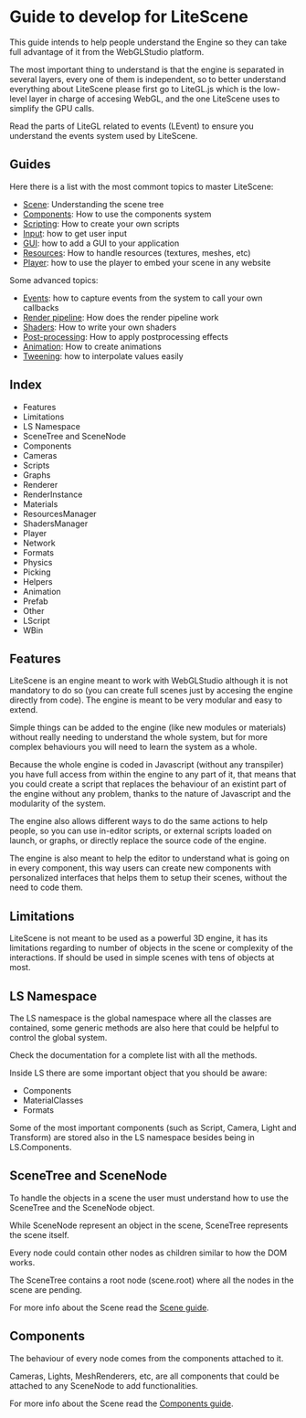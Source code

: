 # Guide to develop for LiteScene #
This guide intends to help people understand the Engine so they can take full advantage of it from the WebGLStudio platform.

The most important thing to understand is that the engine is separated in several layers, every one of them is independent, so to better understand everything about LiteScene please first go to LiteGL.js which is the low-level layer in charge of accesing WebGL, and the one LiteScene uses to simplify the GPU calls.

Read the parts of LiteGL related to events (LEvent) to ensure you understand the events system used by LiteScene.

## Guides ##

Here there is a list with the most commont topics to master LiteScene:

- [Scene](scene.md): Understanding the scene tree
- [Components](components.md): How to use the components system
- [Scripting](scripting.md): How to create your own scripts
- [Input](input.md): how to get user input
- [GUI](gui.md): how to add a GUI to your application
- [Resources](resources.md): How to handle resources (textures, meshes, etc)
- [Player](player.md): how to use the player to embed your scene in any website

Some advanced topics:

- [Events](events.md): how to capture events from the system to call your own callbacks
- [Render pipeline](render_pipeline.md): How does the render pipeline work
- [Shaders](shaders.md): How to write your own shaders
- [Post-processing](post-processing.md): How to apply postprocessing effects
- [Animation](animation.md): How to create animations
- [Tweening](tweening.md): how to interpolate values easily


## Index ##
* Features
* Limitations
* LS Namespace
* SceneTree and SceneNode
* Components
 * Cameras
 * Scripts
 * Graphs
* Renderer
 * RenderInstance
 * Materials
* ResourcesManager
* ShadersManager
* Player
* Network
* Formats
* Physics
* Picking
* Helpers
 * Animation
 * Prefab
* Other
 * LScript
 * WBin
 
## Features ##
LiteScene is an engine meant to work with WebGLStudio although it is not mandatory to do so (you can create full scenes just by accesing the engine directly from code).
The engine is meant to be very modular and easy to extend.

Simple things can be added to the engine (like new modules or materials) without really needing to understand the whole system, but for more complex behaviours you will need to learn the system as a whole.

Because the whole engine is coded in Javascript (without any transpiler) you have full access from within the engine to any part of it, that means that you could create a script that replaces the behaviour of an existint part of the engine without any problem, thanks to the nature of Javascript and the modularity of the system.

The engine also allows different ways to do the same actions to help people, so you can use in-editor scripts, or external scripts loaded on launch, or graphs, or directly replace the source code of the engine.

The engine is also meant to help the editor to understand what is going on in every component, this way users can create new components with personalized interfaces that helps them to setup their scenes, without the need to code them.

## Limitations ##

LiteScene is not meant to be used as a powerful 3D engine, it has its limitations regarding to number of objects in the scene or complexity of the interactions. If should be used in simple scenes with tens of objects at most.

## LS Namespace ##

The LS namespace is the global namespace where all the classes are contained, some generic methods are also here that could be helpful to control the global system.

Check the documentation for a complete list with all the methods.

Inside LS there are some important object that you should be aware:
- Components
- MaterialClasses
- Formats

Some of the most important components (such as Script, Camera, Light and Transform) are stored also in the LS namespace besides being in LS.Components.


## SceneTree and SceneNode

To handle the objects in a scene the user must understand how to use the SceneTree and the SceneNode object.

While SceneNode represent an object in the scene, SceneTree represents the scene itself.

Every node could contain other nodes as children similar to how the DOM works.

The SceneTree contains a root node (scene.root) where all the nodes in the scene are pending.

For more info about the Scene read the [Scene guide](scene.md).

## Components ##

The behaviour of every node comes from the components attached to it.

Cameras, Lights, MeshRenderers, etc, are all components that could be attached to any SceneNode to add functionalities.

For more info about the Scene read the [Components guide](components.md).



